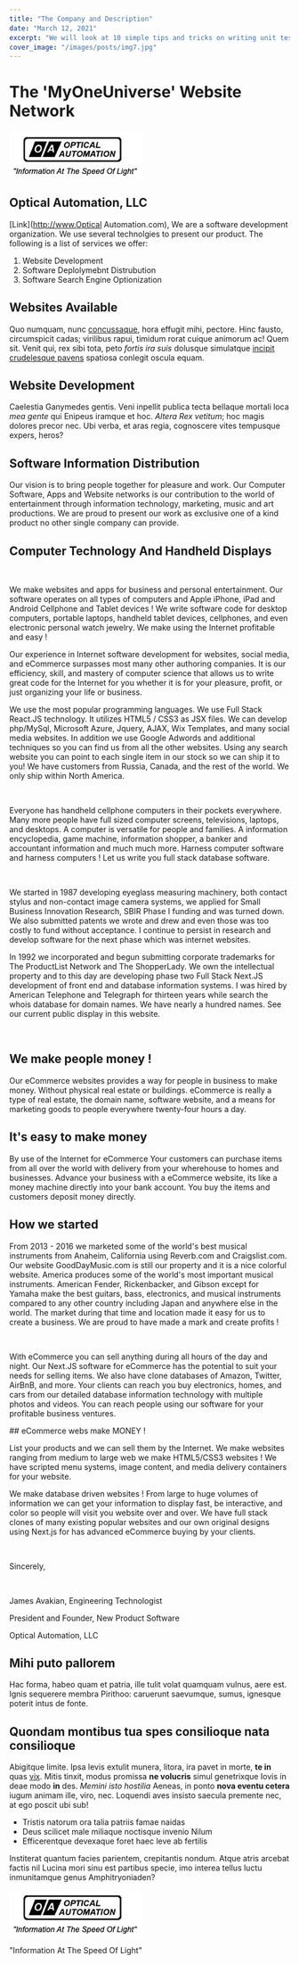 ```yaml
---
title: "The Company and Description"
date: "March 12, 2021"
excerpt: "We will look at 10 simple tips and tricks on writing unit tests in JavaScript"
cover_image: "/images/posts/img7.jpg"
---
```


# The 'MyOneUniverse' Website Network

##### ![image alt text](../public/images/posts/oa.png)

## Optical Automation, LLC

[Link](http://www.Optical Automation.com),
We are a software development organization. We use several technolgies to present our product. The following is a list of services we offer:

1. Website Development
2. Software Deplolymebnt Distrubution
3. Software Search Engine Optionization

## Websites Available

Quo numquam, nunc [concussaque](http://mox-cunctos.net/), hora effugit mihi,
pectore. Hinc fausto, circumspicit cadas; virilibus rapui, timidum rorat cuique
animorum ac! Quem sit. Venit qui, rex sibi tota, peto _fortis ira suis_ dolusque
simulatque [incipit crudelesque
pavens](http://www.corpora.com/terrae-oscula.html) spatiosa conlegit oscula
equam.

## Website Development

Caelestia Ganymedes gentis. Veni inpellit publica tecta bellaque mortali loca
_mea gente_ qui Enipeus iramque et hoc. _Altera Rex vetitum_; hoc magis dolores
precor nec. Ubi verba, et aras regia, cognoscere vites tempusque expers, heros?

## Software Information Distribution

Our vision is to bring people together for pleasure and work. Our Computer Software, Apps and Website networks is our contribution to the world of entertainment through information technology, marketing, music and art productions. We are proud to present our work as exclusive one of a kind product no other single company can provide.

## Computer Technology And Handheld Displays

​

We make websites and apps for business and personal entertainment. Our software operates on all types of computers and Apple iPhone, iPad and Android Cellphone and Tablet devices ! We write software code for desktop computers, portable laptops, handheld tablet devices, cellphones, and even electronic personal watch jewelry. We make using the Internet profitable and easy !

Our experience in Internet software development for websites, social media, and eCommerce surpasses most many other authoring companies. It is our efficiency, skill, and mastery of computer science that allows us to write great code for the Internet for you whether it is for your pleasure, profit, or just organizing your life or business.

We use the most popular programming languages. We use Full Stack React.JS technology. It utilizes HTML5 / CSS3 as JSX files. We can develop php/MySql, Microsoft Azure, Jquery, AJAX, Wix Templates, and many social media websites. In addition we use Google Adwords and additional techniques so you can find us from all the other websites. Using any search website you can point to each single item in our stock so we can ship it to you! We have customers from Russia, Canada, and the rest of the world. We only ship within North America.

​

Everyone has handheld cellphone computers in their pockets everywhere. Many more people have full sized computer screens, televisions, laptops, and desktops. A computer is versatile for people and families. A information encyclopedia, game machine, information shopper, a banker and accountant information and much much more. Harness computer software and harness computers ! Let us write you full stack database software.

​

We started in 1987 developing eyeglass measuring machinery, both contact stylus and non-contact image camera systems, we applied for Small Business Innovation Research, SBIR Phase I funding and was turned down. We also submitted patents we wrote and drew and even those was too costly to fund without acceptance. I continue to persist in research and develop software for the next phase which was internet websites.

In 1992 we incorporated and begun submitting corporate trademarks for The ProductList Network and The ShopperLady. We own the intellectual property and to this day are developing phase two Full Stack Next.JS development of front end and database information systems. I was hired by American Telephone and Telegraph for thirteen years while search the whois database for domain names. We have nearly a hundred names. See our current public display in this website.

​

## We make people money !

Our eCommerce websites provides a way for people in business to make money. Without physical real estate or buildings. eCommerce is really a type of real estate, the domain name, software website, and a means for marketing goods to people everywhere twenty-four hours a day.

## It's easy to make money

By use of the Internet for eCommerce Your customers can purchase items from all over the world with delivery from your wherehouse to homes and businesses. Advance your business with a eCommerce website, its like a money machine directly into your bank account. You buy the items and customers deposit money directly.

## How we started

From 2013 - 2016 we marketed some of the world's best musical instruments from Anaheim, California using Reverb.com and Craigslist.com. Our website GoodDayMusic.com is still our property and it is a nice colorful website. America produces some of the world's most important musical instruments. American Fender, Rickenbacker, and Gibson except for Yamaha make the best guitars, bass, electronics, and musical instruments compared to any other country including Japan and anywhere else in the world. The market during that time and location made it easy for us to create a business. We are proud to have made a mark and create profits !

​

With eCommerce you can sell anything during all hours of the day and night. Our Next.JS software for eCommerce has the potential to suit your needs for selling items. We also have clone databases of Amazon, Twitter, AirBnB, and more. Your clients can reach you buy electronics, homes, and cars from our detailed database information technology with multiple photos and videos. You can reach people using our software for your profitable business ventures.

​## eCommerce webs make MONEY !

List your products and we can sell them by the Internet. We make websites ranging from medium to large web we make HTML5/CSS3 websites ! We have scripted menu systems, image content, and media delivery containers for your website.

We make database driven websites ! From large to huge volumes of information we can get your information to display fast, be interactive, and color so people will visit you website over and over. We have full stack clones of many existing popular websites and our own original designs using Next.js for has advanced eCommerce buying by your clients.

​

Sincerely,

​

James Avakian, Engineering Technologist

President and Founder, New Product Software

Optical Automation, LLC

## Mihi puto pallorem

Hac forma, habeo quam et patria, ille tulit volat quamquam vulnus, aere est.
Ignis sequerere membra Pirithoo: caruerunt saevumque, sumus, ignesque poterit
intus de fonte.

## Quondam montibus tua spes consilioque nata consilioque

Abigitque limite. Ipsa levis extulit munera, litora, ira pavet in morte, **te
in** quas [vix](http://auxiliumquefando.net/vocibus-cum). Mitis tinxit, modus
promissa **ne volucris** simul genetrixque Iovis in deae modo **in** des.
_Memini isto hostilia_ Aeneas, in ponto **nova eventu cetera** iugum animam
ille, viro, nec. Loquendi aves insisto saecula premente nec, at ego poscit ubi
sub!

- Tristis natorum ora talia patriis famae naidas
- Deus scilicet male miliaque noctisque invenio Nilum
- Efficerentque devexaque foret haec leve ab fertilis

Institerat quantum facies parientem, crepitantis nondum. Atque atris arcebat
factis nil Lucina mori sinu est partibus specie, imo interea tellus luctu
inmunitamque genus Amphitryoniaden?

![image alt text](../public/images/posts/oa.png)

"Information At The Speed Of Light"
